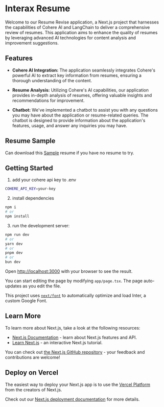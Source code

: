 # Interax Resume

Welcome to our Resume Revise application, a Next.js project that harnesses the capabilities of Cohere AI and LangChain to deliver a comprehensive review of resumes. This application aims to enhance the quality of resumes by leveraging advanced AI technologies for content analysis and improvement suggestions.

## Features

- **Cohere AI Integration:** The application seamlessly integrates Cohere's powerful AI to extract key information from resumes, ensuring a thorough understanding of the content.

- **Resume Analysis:** Utilizing Cohere's AI capabilities, our application provides in-depth analysis of resumes, offering valuable insights and recommendations for improvement.

- **Chatbot:** We've implemented a chatbot to assist you with any questions you may have about the application or resume-related queries. The chatbot is designed to provide information about the application's features, usage, and answer any inquiries you may have.

## Resume Sample
Can download this [Sample](https://github.com/interax-my/interax-resume/blob/main/public/resume-sample-1.pdf) resume if you have no resume to try.

## Getting Started

1. add your cohere api key to .env
```bash
COHERE_API_KEY=your-key
```

2. install dependencies
```bash
npm i
# or
npm install
```

3. run the development server:
```bash
npm run dev
# or
yarn dev
# or
pnpm dev
# or
bun dev
```

Open [http://localhost:3000](http://localhost:3000) with your browser to see the result.

You can start editing the page by modifying `app/page.tsx`. The page auto-updates as you edit the file.

This project uses [`next/font`](https://nextjs.org/docs/basic-features/font-optimization) to automatically optimize and load Inter, a custom Google Font.

## Learn More

To learn more about Next.js, take a look at the following resources:

- [Next.js Documentation](https://nextjs.org/docs) - learn about Next.js features and API.
- [Learn Next.js](https://nextjs.org/learn) - an interactive Next.js tutorial.

You can check out [the Next.js GitHub repository](https://github.com/vercel/next.js/) - your feedback and contributions are welcome!

## Deploy on Vercel

The easiest way to deploy your Next.js app is to use the [Vercel Platform](https://vercel.com/new?utm_medium=default-template&filter=next.js&utm_source=create-next-app&utm_campaign=create-next-app-readme) from the creators of Next.js.

Check out our [Next.js deployment documentation](https://nextjs.org/docs/deployment) for more details.
